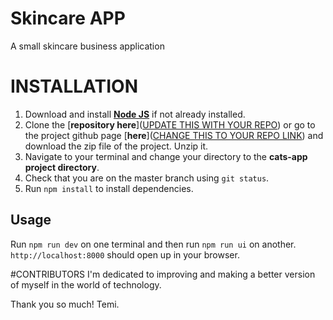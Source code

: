 # Skincare APP

A small skincare business application

# INSTALLATION

1. Download and install [**Node JS**](https://nodejs.org/en/) if not already installed.
2. Clone the [**repository here**]([UPDATE THIS WITH YOUR REPO](https://github.com/TemiAfikode/SKINCARE-APP.git)) or go to the project github page [**here**]([CHANGE THIS TO YOUR REPO LINK](https://github.com/TemiAfikode/SKINCARE-APP)) and download the zip file of the project. Unzip it.
3. Navigate to your terminal and change your directory to the **cats-app project directory**.
4. Check that you are on the master branch using `git status`.
5. Run `npm install` to install dependencies.

## Usage

Run `npm run dev` on one terminal and then run `npm run ui` on another.
`http://localhost:8000` should open up in your browser.

#CONTRIBUTORS
I'm dedicated to improving and making a better version of myself in the world of technology.

Thank you so much!
Temi.
